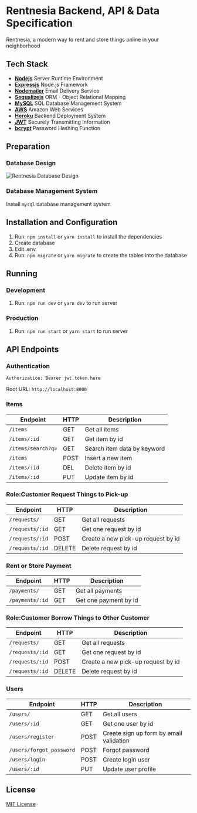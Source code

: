 # Rentnesia Backend, API & Data Specification

Rentnesia, a modern way to rent and store things online in your neighborhood

## Tech Stack

- [**Nodejs**](http://nodejs.org/) Server Runtime Environment
- [**Expressjs**](https://expressjs.com/) Node.js Framework
- [**Nodemailer**](https://nodemailer.com//) Email Delivery Service
- [**Sequalizejs**](http://docs.sequelizejs.com//) ORM - Object Relational Mapping
- [**MySQL**](http://mysql.com/) SQL Database Management System
- [**AWS**](http://aws.amazon.com/) Amazon Web Services
- [**Heroku**](http://heroku.com/) Backend Deployment System
- [**JWT**](http://jwt.io/) Securely Transmitting Information
- [**bcrypt**](http://github.com/kelektiv/node.bcrypt.js) Password Hashing Function

## Preparation

### Database Design
![Rentnesia Database Design](./rentnesia-database-design.png "Rentnesia Database Design")

### Database Management System

Install `mysql` database management system

## Installation and Configuration

1.  Run: `npm install` or `yarn install` to install the dependencies
2.  Create database
3.  Edit .env
4.  Run: `npm migrate` or `yarn migrate` to create the tables into the database

## Running

### Development

1.  Run: `npm run dev` or `yarn dev` to run server

### Production

1.  Run: `npm run start` or `yarn start` to run server

## API Endpoints

### Authentication

`Authorization: Bearer jwt.token.here`

Root URL: `http://localhost:8000`

### Items

| Endpoint           | HTTP | Description                  |
| ------------------ | ---- | --------------------------   |
| `/items`           | GET  | Get all items                |
| `/items/:id`       | GET  | Get item by id               |
| `/items/search?q=` | GET  | Search item data by keyword  |
| `/items`           | POST | Insert a new item            |
| `/items/:id`       | DEL  | Delete item by id            |
| `/items/:id`       | PUT  | Update item by id            |

### Role:Customer Request Things to Pick-up

| Endpoint        | HTTP   | Description                        |
| --------------- | ------ | ---------------------------------- |
| `/requests/`    | GET    | Get all requests                   |
| `/requests/:id` | GET    | Get one request by id              |
| `/requests/:id` | POST   | Create a new pick-up request by id |
| `/requests/:id` | DELETE | Delete request by id               |

### Rent or Store Payment

| Endpoint        | HTTP | Description           |
| --------------- | ---- | --------------------- |
| `/payments/`    | GET  | Get all payments      |
| `/payments/:id` | GET  | Get one payment by id |

### Role:Customer Borrow Things to Other Customer

| Endpoint        | HTTP   | Description                        |
| --------------- | ------ | ---------------------------------- |
| `/requests/`    | GET    | Get all requests                   |
| `/requests/:id` | GET    | Get one request by id              |
| `/requests/:id` | POST   | Create a new pick-up request by id |
| `/requests/:id` | DELETE | Delete request by id               |

### Users

| Endpoint                 | HTTP | Description                             |
| ------------------------ | ---- | --------------------------------------- |
| `/users/`                | GET  | Get all users                           |
| `/users/:id`             | GET  | Get one user by id                      |
| `/users/register`        | POST | Create sign up form by email validation |
| `/users/forgot_password` | POST | Forgot password                         |
| `/users/login`           | POST | Create login user                       |
| `/users/:id`             | PUT  | Update user profile                     |

## License

[MIT License](./LICENSE)
